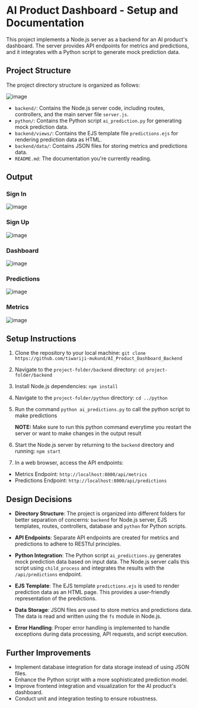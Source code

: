 # AI Product Dashboard - Setup and Documentation

This project implements a Node.js server as a backend for an AI product's dashboard. The server provides API endpoints for metrics and predictions, and it integrates with a Python script to generate mock prediction data.

## Project Structure

The project directory structure is organized as follows:

![image](https://github.com/tiwariji-mukund/AI_Product_Dashboard_Backend/assets/92503293/e353a162-ebe4-484c-9a47-b97431d02ea7)


- `backend/`: Contains the Node.js server code, including routes, controllers, and the main server file `server.js`.
- `python/`: Contains the Python script `ai_prediction.py` for generating mock prediction data.
- `backend/views/`: Contains the EJS template file `predictions.ejs` for rendering prediction data as HTML.
- `backend/data/`: Contains JSON files for storing metrics and predictions data.
- `README.md`: The documentation you're currently reading.

## Output
### Sign In
![image](https://github.com/tiwariji-mukund/AI_Product_Dashboard_Backend/assets/92503293/1c45fe65-95e4-4713-810a-f99cc6e72507)

### Sign Up
![image](https://github.com/tiwariji-mukund/AI_Product_Dashboard_Backend/assets/92503293/6ac80882-4fa4-45ed-bf7c-1f0be01086a9)

### Dashboard
![image](https://github.com/tiwariji-mukund/AI_Product_Dashboard_Backend/assets/92503293/6160a3c0-14ce-4517-b153-2fd8c5107e5b)

### Predictions
![image](https://github.com/tiwariji-mukund/AI_Product_Dashboard_Backend/assets/92503293/ebffdb48-15bd-44d5-9d48-ce6292bf9b25)

### Metrics
![image](https://github.com/tiwariji-mukund/AI_Product_Dashboard_Backend/assets/92503293/f5bb688b-6c56-46ee-9480-95160c216e70)

## Setup Instructions

1. Clone the repository to your local machine:
   `git clone https://github.com/tiwariji-mukund/AI_Product_Dashboard_Backend`

2. Navigate to the `project-folder/backend` directory: `cd project-folder/backend`

3. Install Node.js dependencies: `npm install`

4. Navigate to the `project-folder/python` directory: `cd ../python`

5. Run the command `python ai_predictions.py` to call the python script to make predictions

   <b>NOTE:</b> Make sure to run this python command everytime you restart the server or want to make changes in the output result 


7. Start the Node.js server by returning to the `backend` directory and running:   `npm start`


8. In a web browser, access the API endpoints:

- Metrics Endpoint: `http://localhost:8000/api/metrics`
- Predictions Endpoint: `http://localhost:8000/api/predictions`

## Design Decisions

- **Directory Structure**: The project is organized into different folders for better separation of concerns: `backend` for Node.js server, EJS templates, routes, controllers, database and `python` for Python scripts.

- **API Endpoints**: Separate API endpoints are created for metrics and predictions to adhere to RESTful principles.

- **Python Integration**: The Python script `ai_predictions.py` generates mock prediction data based on input data. The Node.js server calls this script using `child_process` and integrates the results with the `/api/predictions` endpoint.

- **EJS Template**: The EJS template `predictions.ejs` is used to render prediction data as an HTML page. This provides a user-friendly representation of the predictions.

- **Data Storage**: JSON files are used to store metrics and predictions data. The data is read and written using the `fs` module in Node.js.

- **Error Handling**: Proper error handling is implemented to handle exceptions during data processing, API requests, and script execution.

## Further Improvements

- Implement database integration for data storage instead of using JSON files.
- Enhance the Python script with a more sophisticated prediction model.
- Improve frontend integration and visualization for the AI product's dashboard.
- Conduct unit and integration testing to ensure robustness.

